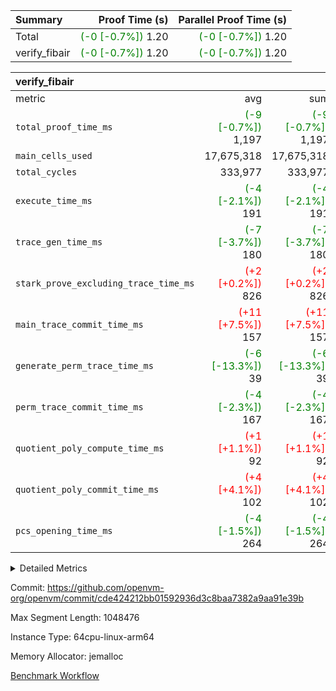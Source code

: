 | Summary | Proof Time (s) | Parallel Proof Time (s) |
|:---|---:|---:|
| Total | <span style='color: green'>(-0 [-0.7%])</span> 1.20 | <span style='color: green'>(-0 [-0.7%])</span> 1.20 |
| verify_fibair | <span style='color: green'>(-0 [-0.7%])</span> 1.20 | <span style='color: green'>(-0 [-0.7%])</span> 1.20 |


| verify_fibair |||||
|:---|---:|---:|---:|---:|
|metric|avg|sum|max|min|
| `total_proof_time_ms ` | <span style='color: green'>(-9 [-0.7%])</span> 1,197 | <span style='color: green'>(-9 [-0.7%])</span> 1,197 | <span style='color: green'>(-9 [-0.7%])</span> 1,197 | <span style='color: green'>(-9 [-0.7%])</span> 1,197 |
| `main_cells_used     ` |  17,675,318 |  17,675,318 |  17,675,318 |  17,675,318 |
| `total_cycles        ` |  333,977 |  333,977 |  333,977 |  333,977 |
| `execute_time_ms     ` | <span style='color: green'>(-4 [-2.1%])</span> 191 | <span style='color: green'>(-4 [-2.1%])</span> 191 | <span style='color: green'>(-4 [-2.1%])</span> 191 | <span style='color: green'>(-4 [-2.1%])</span> 191 |
| `trace_gen_time_ms   ` | <span style='color: green'>(-7 [-3.7%])</span> 180 | <span style='color: green'>(-7 [-3.7%])</span> 180 | <span style='color: green'>(-7 [-3.7%])</span> 180 | <span style='color: green'>(-7 [-3.7%])</span> 180 |
| `stark_prove_excluding_trace_time_ms` | <span style='color: red'>(+2 [+0.2%])</span> 826 | <span style='color: red'>(+2 [+0.2%])</span> 826 | <span style='color: red'>(+2 [+0.2%])</span> 826 | <span style='color: red'>(+2 [+0.2%])</span> 826 |
| `main_trace_commit_time_ms` | <span style='color: red'>(+11 [+7.5%])</span> 157 | <span style='color: red'>(+11 [+7.5%])</span> 157 | <span style='color: red'>(+11 [+7.5%])</span> 157 | <span style='color: red'>(+11 [+7.5%])</span> 157 |
| `generate_perm_trace_time_ms` | <span style='color: green'>(-6 [-13.3%])</span> 39 | <span style='color: green'>(-6 [-13.3%])</span> 39 | <span style='color: green'>(-6 [-13.3%])</span> 39 | <span style='color: green'>(-6 [-13.3%])</span> 39 |
| `perm_trace_commit_time_ms` | <span style='color: green'>(-4 [-2.3%])</span> 167 | <span style='color: green'>(-4 [-2.3%])</span> 167 | <span style='color: green'>(-4 [-2.3%])</span> 167 | <span style='color: green'>(-4 [-2.3%])</span> 167 |
| `quotient_poly_compute_time_ms` | <span style='color: red'>(+1 [+1.1%])</span> 92 | <span style='color: red'>(+1 [+1.1%])</span> 92 | <span style='color: red'>(+1 [+1.1%])</span> 92 | <span style='color: red'>(+1 [+1.1%])</span> 92 |
| `quotient_poly_commit_time_ms` | <span style='color: red'>(+4 [+4.1%])</span> 102 | <span style='color: red'>(+4 [+4.1%])</span> 102 | <span style='color: red'>(+4 [+4.1%])</span> 102 | <span style='color: red'>(+4 [+4.1%])</span> 102 |
| `pcs_opening_time_ms ` | <span style='color: green'>(-4 [-1.5%])</span> 264 | <span style='color: green'>(-4 [-1.5%])</span> 264 | <span style='color: green'>(-4 [-1.5%])</span> 264 | <span style='color: green'>(-4 [-1.5%])</span> 264 |



<details>
<summary>Detailed Metrics</summary>

|  | verify_program_compile_ms | total_cells | stark_prove_excluding_trace_time_ms | quotient_poly_compute_time_ms | quotient_poly_commit_time_ms | perm_trace_commit_time_ms | pcs_opening_time_ms | main_trace_commit_time_ms |
| --- | --- | --- | --- | --- | --- | --- | --- |
|  | 7 | 65,536 | 37 | 1 | 6 | 0 | 22 | 7 | 

| air_name | rows | quotient_deg | main_cols | interactions | constraints | cells |
| --- | --- | --- | --- | --- | --- | --- |
| AccessAdapterAir<2> |  | 2 |  | 5 | 12 |  | 
| AccessAdapterAir<4> |  | 2 |  | 5 | 12 |  | 
| AccessAdapterAir<8> |  | 2 |  | 5 | 12 |  | 
| FibonacciAir | 32,768 | 1 | 2 |  | 5 | 65,536 | 
| FriReducedOpeningAir |  | 2 |  | 39 | 71 |  | 
| JalRangeCheckAir |  | 2 |  | 9 | 14 |  | 
| NativePoseidon2Air<BabyBearParameters>, 1> |  | 2 |  | 136 | 572 |  | 
| PhantomAir |  | 2 |  | 3 | 5 |  | 
| ProgramAir |  | 1 |  | 1 | 4 |  | 
| VariableRangeCheckerAir |  | 1 |  | 1 | 4 |  | 
| VmAirWrapper<AluNativeAdapterAir, FieldArithmeticCoreAir> |  | 2 |  | 15 | 27 |  | 
| VmAirWrapper<BranchNativeAdapterAir, BranchEqualCoreAir<1> |  | 2 |  | 11 | 25 |  | 
| VmAirWrapper<NativeAdapterAir<2, 0>, PublicValuesCoreAir> |  | 2 |  | 11 | 29 |  | 
| VmAirWrapper<NativeLoadStoreAdapterAir<1>, NativeLoadStoreCoreAir<1> |  | 2 |  | 15 | 20 |  | 
| VmAirWrapper<NativeLoadStoreAdapterAir<4>, NativeLoadStoreCoreAir<4> |  | 2 |  | 15 | 20 |  | 
| VmAirWrapper<NativeVectorizedAdapterAir<4>, FieldExtensionCoreAir> |  | 2 |  | 15 | 27 |  | 
| VmConnectorAir |  | 2 |  | 5 | 11 |  | 
| VolatileBoundaryAir |  | 2 |  | 7 | 19 |  | 

| group | trace_gen_time_ms | total_proof_time_ms | total_cycles | total_cells | stark_prove_excluding_trace_time_ms | quotient_poly_compute_time_ms | quotient_poly_commit_time_ms | perm_trace_commit_time_ms | pcs_opening_time_ms | main_trace_commit_time_ms | main_cells_used | generate_perm_trace_time_ms | execute_time_ms |
| --- | --- | --- | --- | --- | --- | --- | --- | --- | --- | --- | --- | --- | --- |
| verify_fibair | 180 | 1,197 | 333,977 | 62,474,410 | 826 | 92 | 102 | 167 | 264 | 157 | 17,675,318 | 39 | 191 | 

| group | air_name | rows | prep_cols | perm_cols | main_cols | cells |
| --- | --- | --- | --- | --- | --- | --- |
| verify_fibair | AccessAdapterAir<2> | 131,072 |  | 16 | 11 | 3,538,944 | 
| verify_fibair | AccessAdapterAir<4> | 65,536 |  | 16 | 13 | 1,900,544 | 
| verify_fibair | AccessAdapterAir<8> | 128 |  | 16 | 17 | 4,224 | 
| verify_fibair | FriReducedOpeningAir | 2,048 |  | 84 | 27 | 227,328 | 
| verify_fibair | JalRangeCheckAir | 32,768 |  | 28 | 12 | 1,310,720 | 
| verify_fibair | NativePoseidon2Air<BabyBearParameters>, 1> | 32,768 |  | 312 | 398 | 23,265,280 | 
| verify_fibair | PhantomAir | 16,384 |  | 12 | 6 | 294,912 | 
| verify_fibair | ProgramAir | 8,192 |  | 8 | 10 | 147,456 | 
| verify_fibair | VariableRangeCheckerAir | 262,144 | 2 | 8 | 1 | 2,359,296 | 
| verify_fibair | VmAirWrapper<AluNativeAdapterAir, FieldArithmeticCoreAir> | 262,144 |  | 36 | 29 | 17,039,360 | 
| verify_fibair | VmAirWrapper<BranchNativeAdapterAir, BranchEqualCoreAir<1> | 32,768 |  | 28 | 23 | 1,671,168 | 
| verify_fibair | VmAirWrapper<NativeLoadStoreAdapterAir<1>, NativeLoadStoreCoreAir<1> | 65,536 |  | 40 | 21 | 3,997,696 | 
| verify_fibair | VmAirWrapper<NativeLoadStoreAdapterAir<4>, NativeLoadStoreCoreAir<4> | 32,768 |  | 40 | 27 | 2,195,456 | 
| verify_fibair | VmAirWrapper<NativeVectorizedAdapterAir<4>, FieldExtensionCoreAir> | 32,768 |  | 36 | 38 | 2,424,832 | 
| verify_fibair | VmConnectorAir | 2 | 1 | 16 | 5 | 42 | 
| verify_fibair | VolatileBoundaryAir | 65,536 |  | 20 | 12 | 2,097,152 | 

| group | trace_height_constraint | weighted_sum | threshold |
| --- | --- | --- | --- |
| verify_fibair | 0 | 1,085,444 | 2,013,265,921 | 
| verify_fibair | 1 | 5,411,200 | 2,013,265,921 | 
| verify_fibair | 2 | 542,722 | 2,013,265,921 | 
| verify_fibair | 3 | 5,476,612 | 2,013,265,921 | 
| verify_fibair | 4 | 65,536 | 2,013,265,921 | 
| verify_fibair | 5 | 12,851,850 | 2,013,265,921 | 

| trace_height_constraint | threshold |
| --- | --- |
| 0 | 2,013,265,921 | 

</details>


Commit: https://github.com/openvm-org/openvm/commit/cde424212bb01592936d3c8baa7382a9aa91e39b

Max Segment Length: 1048476

Instance Type: 64cpu-linux-arm64

Memory Allocator: jemalloc

[Benchmark Workflow](https://github.com/openvm-org/openvm/actions/runs/15151575597)
